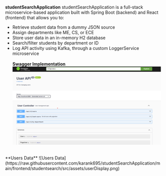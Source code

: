 **studentSearchApplication**
studentSearchApplication is a full-stack microservice-based application built with Spring Boot (backend) and React (frontend) that allows you to:
- Retrieve student data from a dummy JSON source
- Assign departments like ME, CS, or ECE
- Store user data in an in-memory H2 database
- Search/filter students by department or ID
- Log API activity using Kafka, through a custom LoggerService microservice<br><br>
**Swagger Implementation**
![Swagger Screenshot](https://github.com/karank695/studentSearchApplication/blob/main/backend/studentsearch/src/main/resources/images/swagger.png?raw=true)
<br>
**Users Data**
![Users Data](https://raw.githubusercontent.com/karank695/studentSearchApplication/main/frontend/studentsearch/src/assets/userDisplay.png)
  
  

